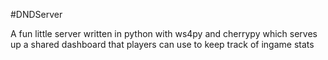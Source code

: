 #DNDServer

A fun little server written in python with ws4py and cherrypy which serves up a shared dashboard that players can
use to keep track of ingame stats